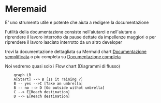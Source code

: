 # Meremaid

E' uno strumento utile e potente che aiuta a redigere la documentazione

l'utilità della documentazione consiste nell'aiutarci e nell'aiutare a riprendere il lavoro interrotto da pause dettate 
da impellenze maggiori o per riprendere il lavoro lasciato interrotto da un altro developer

trovi la documentazione dettagliata su Mermaid chart [Documentazione semplificata](https://www.mermaidchart.com/)
o piu completa su [Documentazione completa](https://mermaid.js.org/syntax/flowchart.html)

Noi vedremo quasi solo i Flow chart (Diagrammi di flusso)

```mermaid
    graph LR
    A[Start] --> B [Is it raining ?]
    B -- yes -->C [Take an umbrella]
    B -- no --> D [Go outside withot umbrella]
    C --> E[Reach destination]
    D --> E[Reach destination]
```